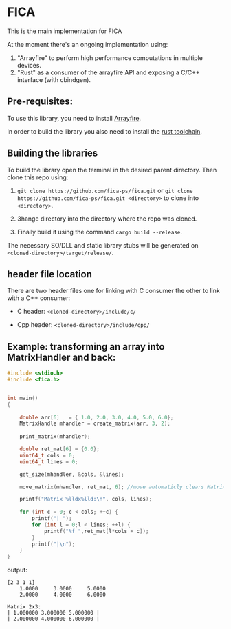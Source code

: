 # FICA

This is the main implementation for FICA

At the moment there's an ongoing implementation using:

1. "Arrayfire" to perform high performance computations in multiple devices.
2. "Rust" as a consumer of the arrayfire API and exposing a C/C++ interface (with cbindgen).

## Pre-requisites:

To use this library, you need to install [Arrayfire](http://arrayfire.org/docs/installing.htm).

In order to build the library you also need to install the [rust toolchain](https://rustup.rs/).

## Building the libraries

To build the library open the terminal in the desired parent directory. 
Then clone this repo using:

1. ``git clone https://github.com/fica-ps/fica.git`` or ``git clone https://github.com/fica-ps/fica.git <directory>`` to clone into ``<directory>``.

2. 3hange directory into the directory where the repo was cloned.

3. Finally build it using the command ``cargo build --release``.

The necessary SO/DLL and static library stubs will be generated on ``<cloned-directory>/target/release/``.

## header file location

There are two header files one for linking with C consumer the other to link with a C++ consumer:

* C header: ``<cloned-directory>/include/c/``

* Cpp header: ``<cloned-directory>/include/cpp/``

## Example: transforming an array into MatrixHandler and back:

```C
#include <stdio.h>
#include <fica.h>


int main()
{
	
	double arr[6]   = { 1.0, 2.0, 3.0, 4.0, 5.0, 6.0};
	MatrixHandle mhandler = create_matrix(arr, 3, 2);
	
	print_matrix(mhandler);

	double ret_mat[6] = {0.0};
	uint64_t cols = 0;
	uint64_t lines = 0;

	get_size(mhandler, &cols, &lines);

	move_matrix(mhandler, ret_mat, 6); //move automaticly clears MatrixHandler resource

	printf("Matrix %lldx%lld:\n", cols, lines);
	
	for (int c = 0; c < cols; ++c) {
		printf("| ");
		for (int l = 0;l < lines; ++l) {
			printf("%f ",ret_mat[l*cols + c]);
		}
		printf("|\n");
	}
}
```

output:
```
[2 3 1 1]
    1.0000     3.0000     5.0000
    2.0000     4.0000     6.0000

Matrix 2x3:
| 1.000000 3.000000 5.000000 |
| 2.000000 4.000000 6.000000 |
```
